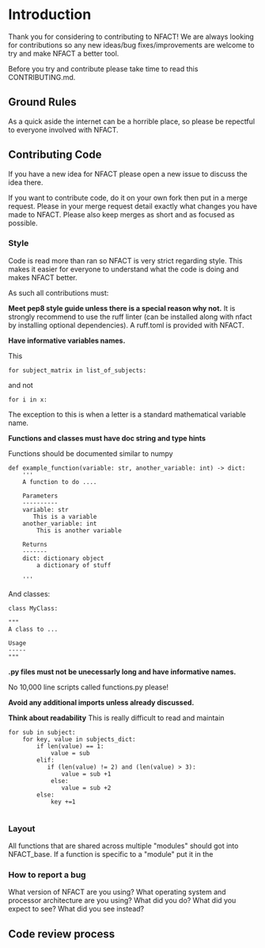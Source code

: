 # Introduction
Thank you for considering to contributing to NFACT!
We are always looking for contributions so any new ideas/bug fixes/improvements are welcome to try and make NFACT a better tool.

Before you try and contribute please take time to read this CONTRIBUTING.md. 

## Ground Rules
As a quick aside the internet can be a horrible place, so please be repectful to everyone involved with NFACT. 

## Contributing Code
If you have a new idea for NFACT please open a new issue to discuss the idea there. 

If you want to contribute code, do it on your own fork then put in a merge request. Please in your merge request detail exactly what changes you have made to NFACT. Please also keep merges as short and as focused as possible.

### Style
Code is read more than ran so NFACT is very strict regarding style. This makes it easier for everyone to understand what the code is doing and makes NFACT better.

As such all contributions must:

**Meet pep8 style guide unless there is a special reason why not.**
It is strongly recommend to use the ruff linter (can be installed along with nfact by installing optional dependencies). A ruff.toml is provided with NFACT.

**Have informative variables names.**

This
```
for subject_matrix in list_of_subjects:
```
and not
```
for i in x:
```
The exception to this is when a letter is a standard mathematical variable name.

**Functions and classes must have doc string and type hints**

Functions should be documented similar to numpy
```
def example_function(variable: str, another_variable: int) -> dict:
    '''
    A function to do ....

    Parameters
    ----------
    variable: str
       This is a variable
    another_variable: int
        This is another variable
    
    Returns
    -------
    dict: dictionary object
        a dictionary of stuff

    '''
```

And classes:
```
class MyClass:

"""
A class to ...

Usage
-----
"""
```

**.py files must not be unecessarly long and have informative names.**

No 10,000 line scripts called functions.py please!

**Avoid any additional imports unless already discussed.**

**Think about readability**
This is really difficult to read and maintain

```
for sub in subject:
    for key, value in subjects_dict:
        if len(value) == 1:
            value = sub
        elif:
           if (len(value) != 2) and (len(value) > 3):
               value = sub +1
            else:
               value = sub +2     
        else:
            key +=1
        
```

### Layout

All functions that are shared across multiple "modules" should got into NFACT_base. If a function is specific to a "module" put it in the 

### How to report a bug


What version of NFACT are you using?
What operating system and processor architecture are you using?
What did you do?
What did you expect to see?
What did you see instead? 


## Code review process

